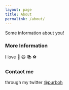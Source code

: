 ```yaml
---
layout: page
title: About
permalink: /about/
---
```


Some information about you!

<div class="github-card" data-github="purbohadi" data-width="400" data-height="" data-theme="default"></div>
<script src="//cdn.jsdelivr.net/github-cards/latest/widget.js"></script>

### More Information

I love :ice_cream: :laughing: :books: :soccer:

### Contact me

through my twitter [@purboh](https://www.twitter.com/purboh)
